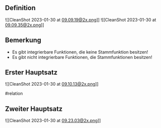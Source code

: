 ## Definition

![[CleanShot 2023-01-30 at 09.09.19@2x.png]]
![[CleanShot 2023-01-30 at 09.09.35@2x.png]]

## Bemerkung

- Es gibt integrierbare Funktionen, die keine Stammfunktion besitzen!
- Es gibt nicht integrierbare Funktionen, die Stammfunktionen besitzen!

## Erster Hauptsatz

![[CleanShot 2023-01-30 at 09.10.13@2x.png]]

#relation

## Zweiter Hauptsatz

![[CleanShot 2023-01-30 at 09.23.03@2x.png]]
